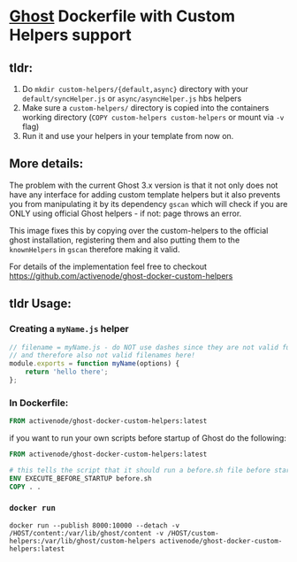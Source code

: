 # [Ghost](https://ghost.org/) Dockerfile with Custom Helpers support

## tldr:
1. Do `mkdir custom-helpers/{default,async}` directory with your `default/syncHelper.js` or `async/asyncHelper.js` hbs helpers
2. Make sure a `custom-helpers/` directory is copied into the containers working directory (`COPY custom-helpers custom-helpers` or mount via `-v` flag)
3. Run it and use your helpers in your template from now on.


## More details:

The problem with the current Ghost 3.x version is that it not only does not have any interface for adding custom template helpers
but it also prevents you from manipulating it by its dependency `gscan` which will check if you are ONLY using official Ghost helpers - if not: page throws an error.

This image fixes this by copying over the custom-helpers to the official ghost installation, registering them and also putting them to the `knownHelpers` in `gscan` therefore making it valid.

For details of the implementation feel free to checkout https://github.com/activenode/ghost-docker-custom-helpers

## tldr Usage:

### Creating a `myName.js` helper

```js
// filename = myName.js - do NOT use dashes since they are not valid function names
// and therefore also not valid filenames here!
module.exports = function myName(options) {
    return 'hello there';
};
```

### In Dockerfile:

```Dockerfile
FROM activenode/ghost-docker-custom-helpers:latest
```

if you want to run your own scripts before startup of Ghost do the following:

```Dockerfile
FROM activenode/ghost-docker-custom-helpers:latest

# this tells the script that it should run a before.sh file before startup
ENV EXECUTE_BEFORE_STARTUP before.sh
COPY . .
```

### `docker run`

```
docker run --publish 8000:10000 --detach -v /HOST/content:/var/lib/ghost/content -v /HOST/custom-helpers:/var/lib/ghost/custom-helpers activenode/ghost-docker-custom-helpers:latest
```